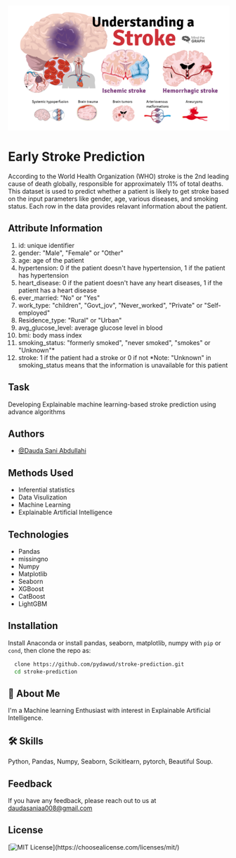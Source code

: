 
![Logo](stroke.png)


# Early Stroke Prediction
According to the World Health Organization (WHO) stroke is the 2nd leading cause of death globally, responsible for approximately 11% of total deaths.
This dataset is used to predict whether a patient is likely to get stroke based on the input parameters like gender, age, various diseases, and smoking status. Each row in the data provides relavant information about the patient.

## Attribute Information
1) id: unique identifier
2) gender: "Male", "Female" or "Other"
3) age: age of the patient
4) hypertension: 0 if the patient doesn't have hypertension, 1 if the patient has hypertension
5) heart_disease: 0 if the patient doesn't have any heart diseases, 1 if the patient has a heart disease
6) ever_married: "No" or "Yes"
7) work_type: "children", "Govt_jov", "Never_worked", "Private" or "Self-employed"
8) Residence_type: "Rural" or "Urban"
9) avg_glucose_level: average glucose level in blood
10) bmi: body mass index
11) smoking_status: "formerly smoked", "never smoked", "smokes" or "Unknown"*
12) stroke: 1 if the patient had a stroke or 0 if not
*Note: "Unknown" in smoking_status means that the information is unavailable for this patient

## Task
Developing Explainable machine learning-based stroke prediction using advance algorithms


## Authors

- [@Dauda Sani Abdullahi](https://www.github.com/pydawud)

## Methods Used
- Inferential statistics
- Data Visulization
- Machine Learning
- Explainable Artificial Intelligence
## Technologies

- Pandas
- missingno
- Numpy
- Matplotlib
- Seaborn
- XGBoost
- CatBoost
- LightGBM


## Installation

Install Anaconda or install pandas, seaborn, matplotlib, numpy with `pip` or `cond`, then clone the repo as:

```bash
  clone https://github.com/pydawud/stroke-prediction.git
  cd stroke-prediction
```
    
## 🚀 About Me
I'm a Machine learning Enthusiast with interest in Explainable Artificial Intelligence. 


## 🛠 Skills
Python, Pandas, Numpy, Seaborn, Scikitlearn, pytorch, Beautiful Soup.


## Feedback

If you have any feedback, please reach out to us at daudasaniaa008@gmail.com


## License


[![MIT License](https://img.shields.io/apm/l/atomic-design-ui.svg?)](https://choosealicense.com/licenses/mit/)
